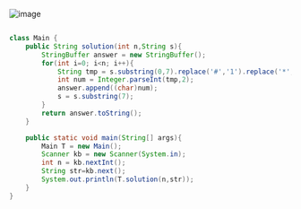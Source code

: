![image](https://user-images.githubusercontent.com/78577071/139657823-ae3a7d07-7b39-4f0f-82a0-bf28d5549d60.png)


```java

class Main {
    public String solution(int n,String s){
        StringBuffer answer = new StringBuffer();
        for(int i=0; i<n; i++){
            String tmp = s.substring(0,7).replace('#','1').replace('*','0');
            int num = Integer.parseInt(tmp,2);
            answer.append((char)num);
            s = s.substring(7);
        }
        return answer.toString();
    }

    public static void main(String[] args){
        Main T = new Main();
        Scanner kb = new Scanner(System.in);
        int n = kb.nextInt();
        String str=kb.next();
        System.out.println(T.solution(n,str));
    }
}

```
